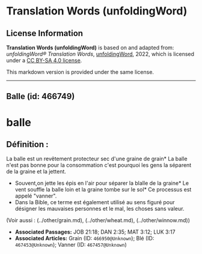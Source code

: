 # Translation Words (unfoldingWord)

## License Information

**Translation Words (unfoldingWord)** is based on and adapted from: _unfoldingWord® Translation Words_, [unfoldingWord](https://unfoldingword.org/utw), 2022, which is licensed under a [CC BY-SA 4.0 license](https://creativecommons.org/licenses/by-sa/4.0/legalcode.en).

This markdown version is provided under the same license.



--------------------------------

## Balle (id: 466749)

balle
=====

Définition :
------------

La balle est un revêtement protecteur sec d'une graine de grain\* La balle n'est pas bonne pour la consommation c'est pourquoi les gens la séparent de la graine et la jettent.

* Souvent,on jette les épis en l'air pour séparer la blalle de la graine\* Le vent souffle la balle loin et la graine tombe sur le sol\* Ce processus est appelé "vanner".
* Dans la Bible, ce terme est également utilisé au sens figuré pour désigner les mauvaises personnes et le mal, les choses sans valeur.

(Voir aussi : (../other/grain.md), (../other/wheat.md), (../other/winnow.md))

* **Associated Passages:** JOB 21:18; DAN 2:35; MAT 3:12; LUK 3:17
* **Associated Articles:** Grain (ID: `466950@Unknown`); Blé (ID: `467453@Unknown`); Vanner (ID: `467457@Unknown`)

